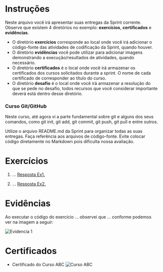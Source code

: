 # Instruções

Neste arquivo você irá apresentar suas entregas da Sprint corrente. Observe que existem 4 diretórios no exemplo: **exercícios**, **certificados** e **evidências**.

- O diretório **exercícios** corresponde ao local onde você irá adicionar o código-fonte das atividades de codificação da Sprint, quando houver.
- O diretório **evidências** você pode utilizar para adicionar imagens demonstrando a execução/resultados de atividades, quando necessário.
- O diretório **certificados** é o local onde você irá armazenar os certificados dos cursos solicitados durante a sprint. O nome de cada certificado de corresponder ao título do curso.
- O diretório **desafio** é o local onde você irá armazenar a resolução do que se pede no desafio, todos recursos que você considerar importante deverá está dentro desse diretório.

### Curso Git/GitHub

Neste curso, até agora vi a parte fundamental sobre git e alguns dos seus comandos, como git init, git add, git commit, git push, git pull e entre outros.

Utilize o arquivo README.md da Sprint para organizar todas as suas entregas. Faça referência aos arquivos de código-fonte. Evite colocar código diretamente no Markdown pois dificulta nossa avaliação.

# Exercícios

1. ...
   [Resposta Ex1.](exercicios/ex1.txt)

2. ...
   [Resposta Ex2.](exercicios/ex2.txt)

# Evidências

Ao executar o código do exercício ... observei que ... conforme podemos ver na imagem a seguir:

![Evidencia 1](evidencias/sample.webp)

# Certificados

- Certificado do Curso ABC
  ![Curso ABC](certificados/sample.png)
